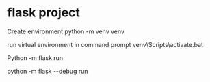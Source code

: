 # flask project
Create environment
python -m venv venv

run virtual environment in command prompt
venv\Scripts\activate.bat

<!-- Run Flask -->
Python -m flask run

<!-- Used to automatically run/update after saving -->
python -m flask --debug run